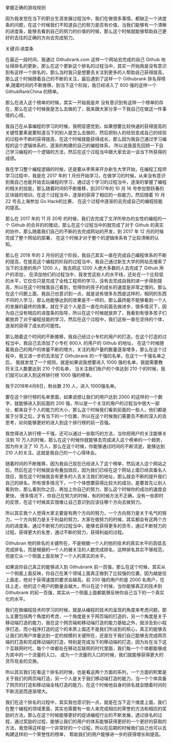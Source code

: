 掌握正确的游戏规则

因为我发觉在当下的职业生涯发展过程当中，我们在做很多事情，都缺乏一个进度条的问题，在这个时候我们不知道自己的努力是否有价值，当我们能够有一个清晰的进度条，能够去看到自己的努力的价值的时候，那么这个时候就能够帮助自己更好的去往的正确的方向去完成努力。

关键词:进度条

在最近一段时间，我通过 Githubrank.com 这样一个网站去完成的自己 Github 地址得排名的更新，那么在这个更新这个排名的过程当中，其实一开始我是没有意识到有这样一个排名的，那么当时我只是想要去关注到更多的人帮助自己获得提高，那么这个时候随着自己的不断的关注，最后遇到了这样一个 Githubrank 排名得榜单,随着时间的不断推移，到当下这个阶段，我已经进入了 600 强的这样一个 GithubRankChina 的榜单。

那么在进入这个榜单的时候，其实一开始我是并 没有意识到有这样一个榜单的存在，那么在这个时候我是怎么去做的了，我来跟大家分享一下我自己在做这一件事情的心得。

我自己在从事编程的学习的时候，我明显感觉到，如果想要比较快速的获得提高的关键性要素是要知道当下的别人是怎么去做的，然后把别人的经验变成自己的经验的过程中不断的获得提高，在这个时候就能获得成长，那么因为我自己通过学习编程的这个逻辑体系的，逐渐的构建的自己的编程体系， 所以说我首先回顾一下自己学习编程的一个逻辑的方法，然后在这个过程当中跟大家去谈一谈当下所获得的成绩。

我在学习整个编程逻辑的时候，还是要从李笑来开办新生大学开始，在编程工程师学习过程中，我是在 2017 年的 1 月份开始学习，在做学习的时候，从来没有意识到我自己也能开始去玩编程的学习，通过这个学习的过程当中，逐渐的掌握了编程的相关的技能，那么随着时间的不断推移，到2017年的 10 月 16 号参加黎跃春的区块链的培训，在这个过程当中，逐渐的获得了相应的一些能力，然后随着 10 月 22 号去上海参加 Go Hack的比赛， 在这个过程中逐渐的去完成自己的编程技能的提高。

那么在 2017 年的 11 月 20号 的时候，我们去完成了文洋所举办的女性的编程的一个 Github 的合并的的推动，那么在这个过程当中的就完成了对于 Github 的真实的协作，那么随着我们自己的不断的去完成网站的开发，到 2017 年 12 月的时候完成了整个网站的部署， 在这个时候才对于整个的逻辑体系有了比较清晰的认知。

那么在 2018 年的 2 月份的这个阶段，我自己其实一直在完成自己编程体系的不断的提高，在提高这个编程的阶段的过程当中，我自己通过新生大学的网站去搜索了当下的注册的用户 1200 人，我去把这 1200 人绝大多数的人去完成了 Github 用户的添加， 在添加他们的过程当中，我发觉这些人的水平线，还处在一个比较低的水平，它仅仅只是完成了全栈工程师的学习，没有去完成自我的进一步得到提高，所以在这个时候我自己看到，觉得你的孩子的成长的速度是非常之慢的。那么在这个问题上面，我自己也意识到一点，就是说有很多东西是这样的，相同的东西不同的人学习，那么他能够达到的效果是不一样的，那么最终能不能够看到一个人的发展的最终的效果，就在于这个人是否一直在向前面去做进步，很多情况下，因为自己没有相应的进度条的指导，所以在这个时候就放弃了，我看到有很多孩子们都放弃了对于编程技能的学习，然后在这个过程中，我们这些一直在坚持的个体，逐渐的获得了成长的可能性。

那么随着这个时间的不断推移，我自己经过小专栏的用户的打造，在这个打造的过程当中，我自己去添加了小专栏 600人 的用户的 Github 的地址， 在这个时候随着我自己的用户的体量不断的增大，关注的用户量的数量逐渐增多，那么在这个过程中，我又进一步的去添加了 Githubrank 的一千强的名单，在这个一千强名单之后， 我就发觉了一个规则，就是如果说我想要进入 1000 强的名单，我就需要教将关注人数要达到 210 个的名单， 当关注我们账户的个体达到 210 个的时候，我们就可以进入到这样排行榜 1000 强的榜单。

我于2018年4月8日，粉丝数 210 人，进入 1000强名单。

要在这个排行榜的名单里面，如果说想让我们的用户达到 2000 的这样的一个数字，就能够进入到前面的 200 强，所以是一个关注的用户的过程当中很大一部分，都来自于个人的能力的大小，那么这个时候我们看到前面的一些人，他们都是属于分享之后，才有当下的一个位置，所以在这个时候我们需要去不断的深入的去思考，如何能够更好的进入到这个排行榜的前一百强。

我觉得进入排行榜一千强，还可以通过一些取巧的方法，当你把用户的关注能够关注到 10 万人的时候，那么在这个时候你就能够去完成进入这个榜单的一个趋势，因为你关注了 10 万人，那么在这个时候，你能够通过时间的不断流逝，能够达到 210 人的关注，这就是我自己的一个心得体会。

随着时间的不断推移，因为我自己现在已经进入了这个榜单，然后进入这个网站之后，然后在这个时候就会有叠加效应，因为我们已经在这个网站上面已经具备名人效应，我在这个时候就会有更多的人去关注我们的地址，那么就会不断的提升我们自己的排名，所有很多情况下，一个个体想要获得比较大的成功，是要首先让别人看到你，那么看到你之后，再加上你自己的努力，那么这个时候你的成功的速度会更快， 很多情况下，你自己在努力的时候，有的时候方法不正确，没有一些即时的反馈，在这个时候其实很难让自己意识到应该往哪个方向去做努力。

所以其实我个人觉得大家主要是有两个方向的努力，一个方向努力是关于名气的努力，一个方向努力是关于利益的努力，大家在做努力的时候，其实都会有这两个方向的进度条，通过不断努力的过程当中，能够去获得更多的货币，通过不断努力的过程，获得更大的名誉，通过不断的努力，获得利益的过程。

Githubran 他的排名的关键所在，不是根据一个人的他的技术的真实水平的高低去完成排名，而是根据的一个人的被关注的人数完成排名，这种排名其实不够规范，但是它从一个侧面上面反映了一个人的真实的水平。

如果说你自己真正的能够进入到 Githubrank 前一百强，那么在这个时候，其实从一个侧面上面反映，你自己在某个领域上面真正做到了比较强的位置，因为越是往上面走，他对于获得速度的要求会越高，前 200 强的用户的是 2000 名用户，在往上走，他的这个用户的数量会越大，所以在这个时候，当你能够真正的技术到 Githubrank 的前一百强，其实从一个侧面上面都能够反映你自己当下的一个真实化的水平。

我们在做编程技术的学习的时候，就是从编程的技术的呈现的角度来考虑问题，那么主要包括两个角度的考虑，一个角度是关于网页端的打造的，另一个角度是关于移动端打造的能力，我在这个网页端和移动端打造的能力基础之外，就涉及到小程序打造，而小程序打造的这个的本质上面还不是我们所谈到的核心，真正的能够去让我们的用户体量达到一定的规模的关键所在，还是在于我们自己能够去完成网页端的打造和完成移动端的打造，特别是完成当下的移动端的打造，因为处在当下这个互联网时代，每个个体都处在移动互联网的时代里面，我们每一个个体都能够成为其中的一个流量的入口， 成为一个流量的入口的时候，我们就能够获得更大的货币现金的交换。

所以其实我们在看这个排名的时候，也是看这两个方面的系列，一个方面的积累是关于我们的网页端打造，另一个人是关于我们移动端打造的能力，当一个个体具备了网页的打造和移动端全栈打造的能力，在这个时候他自身的排名就会随着时间的不断流逝而逐渐增大。

我们在这个排名的过程中，其实我也意识到一点，就是在当下这个维度上面，我们在整个编程的领域里面，其实也需要有一些人来完成相应的荣誉的方法和相应的奖励的方法，那么在这个时候能够更好的促进编程行业的不断发展，透过排名的过程，通过奖励的过程，能够让我们的用户的体系能够获得更好的一个更好的获取的方法，我觉得这样是一个非常好的一个过程，所以在后期的时候我们自己也可以去构建这样的一个荣誉性的榜单， 帮助我们的用户能够进一步的获得增长和提高。

